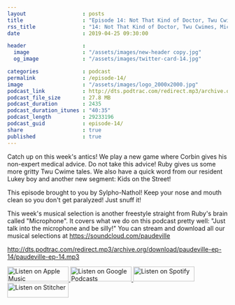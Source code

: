 ```yaml
---
layout                  : posts
title                   : "Episode 14: Not That Kind of Doctor, Twu Cwimes, Microphone"
rss_title               : "14: Not That Kind of Doctor, Twu Cwimes, Microphone"
date                    : 2019-04-25 09:30:00

header                  : 
  image                 : "/assets/images/new-header copy.jpg"
  og_image              : "/assets/images/twitter-card-14.jpg"

categories              : podcast
permalink               : /episode-14/
image                   : "/assets/images/logo_2000x2000.jpg"
podcast_link            : http://dts.podtrac.com/redirect.mp3/archive.org/download/paudeville-ep-14/paudeville-ep-14.mp3
podcast_file_size       : 27.8 MB
podcast_duration        : 2435
podcast_duration_itunes : "40:35"
podcast_length          : 29233196
podcast_guid            : episode-14/
share                   : true
published               : true 
---
```

Catch up on this week's antics! 
We play a new game where Corbin gives his non-expert medical advice. Do not take this advice!
Ruby gives us some more gritty Twu Cwime tales.
We also have a quick word from our resident Lukey boy and another new segment: Kids on the Street! 

This episode brought to you by Sylpho-Nathol! Keep your nose and mouth clean so you don't get paralyzed! Just snuff it!

This week's musical selection is another freestyle straight from Ruby's brain called "Microphone". It covers what we do on this podcast pretty well: "Just talk into the microphone and be silly!" You can stream and download all our musical selections at <a href="https://soundcloud.com/paudeville">https://soundcloud.com/paudeville</a>

http://dts.podtrac.com/redirect.mp3/archive.org/download/paudeville-ep-14/paudeville-ep-14.mp3

<a href="https://itunes.apple.com/us/podcast/paudeville/id1450915591">
	<img src='{{ site.url }}{{ site.baseurl }}/assets/images/US_UK_Apple_Podcasts_Listen_Badge_RGB_140x34.png' width='140px' height='34' alt='Listen on Apple Music'/>
</a>
<a href="https://play.google.com/music/m/Igre2ostm2ltqiq4sabzzrl5jcy?t=Paudeville">
	<img src='{{ site.url }}{{ site.baseurl }}/assets/images/google_podcasts_badge_140x34.png' width='140px' height='34' alt='Listen on Google Podcasts'/>
</a>
<a href="https://open.spotify.com/show/4q5RNUUtU4XFqsymP7dcTw">
	<img src='{{ site.url }}{{ site.baseurl }}/assets/images/Spotify_Listen_Badge_RGB_140x34.png' width='140px' height='34' alt='Listen on Spotify'/>
</a>
<a href="https://www.stitcher.com/s?fid=363388&refid=stpr">
	<img src='{{ site.url }}{{ site.baseurl }}/assets/images/Stitcher_Listen_Badge_Color_Dark_BG_140x34.png' width='140px' height='34' alt='Listen on Stitcher'/>
</a>
